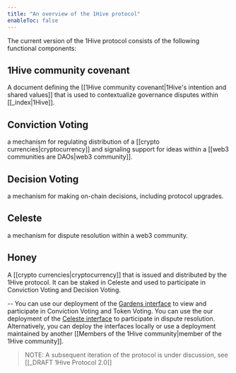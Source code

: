 ```yaml
---
title: "An overview of the 1Hive protocol"
enableToc: false
---
```


The current version of the 1Hive protocol consists of the following functional components:

## 1Hive community covenant 
A document defining the [[1Hive community covenant|1Hive's intention and shared values]] that is used to contextualize governance disputes within [[_index|1Hive]]. 

## Conviction Voting 
a mechanism for regulating distribution of a [[crypto currencies|cryptocurrency]] and signaling support for ideas within a [[web3 communities are DAOs|web3 community]]. 

## Decision Voting
a mechanism for making on-chain decisions, including protocol upgrades. 

## Celeste
a mechanism for dispute resolution within a web3 community. 

## Honey
A [[crypto currencies|cryptocurrency]] that is issued and distributed by the 1Hive protocol. It can be staked in Celeste and used to participate in Conviction Voting and Decision Voting.

--
You can use our deployment of the [Gardens interface](https://gardens.1hive.org/#/home) to view and participate in Conviction Voting and Token Voting. You can use the our deployment of the [Celeste interface](https://celeste.1hive.org/#/dashboard) to participate in dispute resolution. Alternatively, you can deploy the interfaces locally or use a deployment maintained by another [[Members of the 1Hive community|member of the 1Hive community]].

> NOTE: A subsequent iteration of the protocol is under discussion, see [[_DRAFT 1Hive Protocol 2.0]]